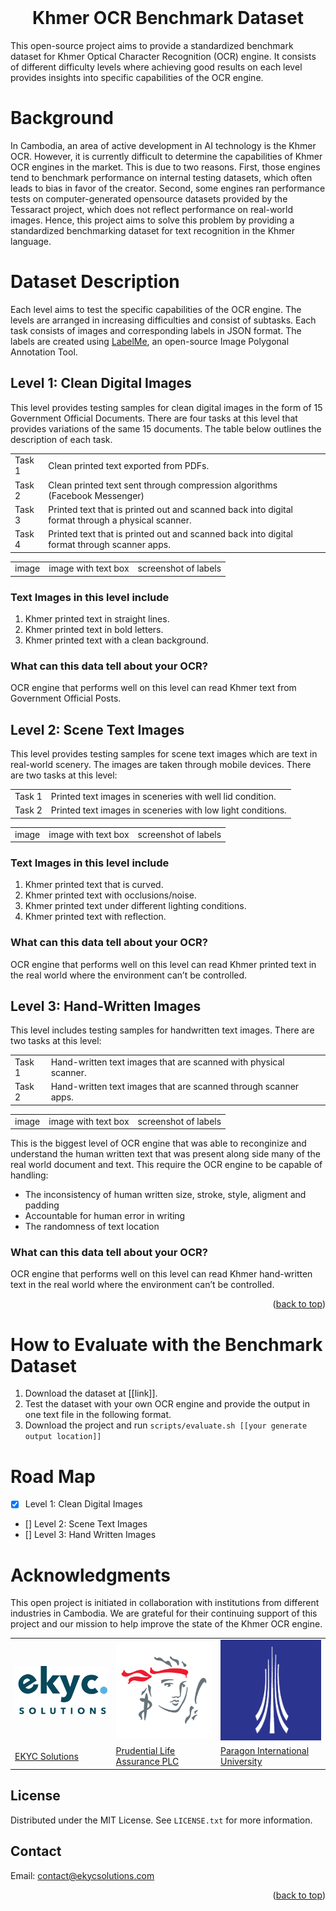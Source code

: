 <div id="top"></div>
<!-- PROJECT LOGO -->
<br />
<div>
  <!-- <a href="https://github.com/othneildrew/Best-README-Template">
    <img src="images/logo.png" alt="Logo" width="80" height="80">
  </a> -->

  <h1 align="center">Khmer OCR Benchmark Dataset</h1>

  <p>
    This open-source project aims to provide a standardized benchmark dataset for Khmer Optical Character Recognition (OCR) engine. It consists of different difficulty levels where achieving good results on each level provides insights into specific capabilities of the OCR engine.
  </p>
</div>

<!-- TABLE OF CONTENTS -->

<!-- Background -->

# Background

In Cambodia, an area of active development in AI technology is the Khmer OCR. However, it is currently difficult to determine the capabilities of Khmer OCR engines in the market. This is due to two reasons. First, those engines tend to benchmark performance on internal testing datasets, which often leads to bias in favor of the creator. Second, some engines ran performance tests on computer-generated opensource datasets provided by the Tessaract project, which does not reflect performance on real-world images. Hence, this project aims to solve this problem by providing a standardized benchmarking dataset for text recognition in the Khmer language.

<!-- Dataset Description -->

# Dataset Description

Each level aims to test the specific capabilities of the OCR engine. The levels are arranged in increasing difficulties and consist of subtasks. Each task consists of images and corresponding labels in JSON format. The labels are created using [LabelMe](https://github.com/wkentaro/labelme), an open-source Image Polygonal Annotation Tool.

## Level 1: Clean Digital Images

This level provides testing samples for clean digital images in the form of 15 Government Official Documents. There are four tasks at this level that provides variations of the same 15 documents. The table below outlines the description of each task.

<table>
  <tr>
   <td>Task 1
   </td>
   <td>Clean printed text exported from PDFs.
   </td>
  </tr>
  <tr>
   <td>Task 2
   </td>
   <td>Clean printed text sent through compression algorithms (Facebook Messenger)
   </td>
  </tr>
  <tr>
   <td>Task 3
   </td>
   <td>Printed text that is printed out and scanned back into digital format through a physical scanner.
   </td>
  </tr>
  <tr>
   <td>Task 4
   </td>
   <td>Printed text that is printed out and scanned back into digital format through scanner apps.
   </td>
  </tr>
</table>

<table>
  <tr>
   <td>image
   </td>
   <td>image with text box
   </td>
   <td>screenshot of labels
   </td>
  </tr>
</table>

### Text Images in this level include

1. Khmer printed text in straight lines.
2. Khmer printed text in bold letters.
3. Khmer printed text with a clean background.

### What can this data tell about your OCR?

OCR engine that performs well on this level can read Khmer text from Government Official Posts.

## Level 2: Scene Text Images

This level provides testing samples for scene text images which are text in real-world scenery. The images are taken through mobile devices. There are two tasks at this level:

<table>
  <tr>
   <td>Task 1
   </td>
   <td>Printed text images in sceneries with well lid condition.
   </td>
  </tr>
  <tr>
   <td>Task 2
   </td>
   <td>Printed text images in sceneries with low light conditions.
   </td>
  </tr>
</table>

<table>
  <tr>
   <td>image
   </td>
   <td>image with text box
   </td>
   <td>screenshot of labels
   </td>
  </tr>
</table>

### Text Images in this level include

1. Khmer printed text that is curved.
2. Khmer printed text with occlusions/noise.
3. Khmer printed text under different lighting conditions.
4. Khmer printed text with reflection.

### What can this data tell about your OCR?

OCR engine that performs well on this level can read Khmer printed text in the real world where the environment can’t be controlled.

## Level 3: Hand-Written Images

This level includes testing samples for handwritten text images. There are two tasks at this level:

<table>
  <tr>
   <td>Task 1
   </td>
   <td>Hand-written text images that are scanned with physical scanner.
   </td>
  </tr>
  <tr>
   <td>Task 2
   </td>
   <td>Hand-written text images that are scanned through scanner apps.
   </td>
  </tr>
</table>

<table>
  <tr>
   <td>image
   </td>
   <td>image with text box
   </td>
   <td>screenshot of labels
   </td>
  </tr>
</table>

This is the biggest level of OCR engine that was able to reconginize and understand the human written text that was present along side many of the real world document and text. This require the OCR engine to be capable of handling:

- The inconsistency of human written size, stroke, style, aligment and padding
- Accountable for human error in writing
- The randomness of text location

### What can this data tell about your OCR?

OCR engine that performs well on this level can read Khmer hand-written text in the real world where the environment can’t be controlled.

<p align="right">(<a href="#top">back to top</a>)</p>

<!-- How to Evaluate with the Benchmark Dataset -->
# How to Evaluate with the Benchmark Dataset

1. Download the dataset at [[link]].
2. Test the dataset with your own OCR engine and provide the output in one text file in the following format.
3. Download the project and run `scripts/evaluate.sh [[your generate output location]]`

<!-- Road Map -->
# Road Map

- [x] Level 1: Clean Digital Images
- [] Level 2: Scene Text Images
- [] Level 3: Hand Written Images

<!-- CONTRIBUTORS

## Contributors

<a href = "https://github.com/Tanu-N-Prabhu/Python/graphs/contributors">
  <img src = "https://contrib.rocks/image?repo = https://github.com/EKYCSolutions/khmer-ocr-benchmark-dataset"/>
</a> -->

<!-- ACKNOWLEDGMENTS -->

# Acknowledgments

This open project is initiated in collaboration with institutions from different industries in Cambodia. We are grateful for their continuing support of this project and our mission to help improve the state of the Khmer OCR engine.

<table>
  <tr>
   <td>

<img src="assets/logos/ekyc.png" width="300px" alt="alt_text" title="image_tooltip">

   </td>
   <td>

<img src="assets/logos/pru.png" width="300px" alt="alt_text" title="image_tooltip">

   </td>
   <td>

<img src="assets/logos/piu.png" width="300px" alt="alt_text" title="image_tooltip">

   </td>
  </tr>
  <tr>
   <td>
   <a href="https://ekycsolutions.com" target="_blank">EKYC Solutions</a>
   </td>
   <td>
     <a href="https://www.prudential.com.kh/" target="_blank">Prudential Life Assurance PLC</a>
   </td>
   <td>
     <a href="https://paragoniu.edu.kh/" target="_blank">Paragon International University</a></td>
   </td>
  </tr>
</table>

<!-- LICENSE -->

## License

Distributed under the MIT License. See `LICENSE.txt` for more information.

<!-- CONTACT -->

## Contact

Email: [contact@ekycsolutions.com](contact@ekycsolutions.com)

<p align="right">(<a href="#top">back to top</a>)</p>
